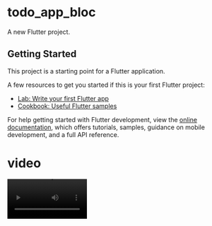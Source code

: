 # todo_app_bloc

A new Flutter project.

## Getting Started

This project is a starting point for a Flutter application.

A few resources to get you started if this is your first Flutter project:

- [Lab: Write your first Flutter app](https://docs.flutter.dev/get-started/codelab)
- [Cookbook: Useful Flutter samples](https://docs.flutter.dev/cookbook)

For help getting started with Flutter development, view the
[online documentation](https://docs.flutter.dev/), which offers tutorials,
samples, guidance on mobile development, and a full API reference.

# video
<video src='https://github.com/hammadfatma/todo_app_bloc/assets/97297539/facdde11-3195-4541-b82e-fcb85081c536' width=180/>
